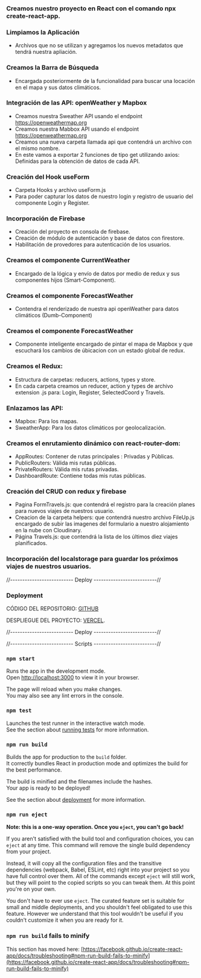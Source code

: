 ### Creamos nuestro proyecto en React con el comando npx create-react-app.

### Limpiamos la Aplicación
- Archivos que no se utilizan y agregamos los nuevos metadatos que tendrá nuestra apliación.

### Creamos la Barra de Búsqueda
- Encargada posteriormente de la funcionalidad para buscar una locación en el mapa y sus datos climáticos.

### Integración de las API: openWeather y Mapbox
- Creamos nuestra Sweather API usando el endpoint https://openweathermap.org
- Creamos nuestra Mabbox API usando el endpoint https://openweathermap.org
- Creamos una nueva carpeta llamada api que contendrá un archivo con el mismo nombre.
- En este vamos a exportar 2 funciones de tipo get utilizando axios: Definidas para la obtención de datos de cada API.

### Creación del Hook useForm 
- Carpeta Hooks y archivo useForm.js
- Para poder capturar los datos de nuestro login y registro de usuario del componente Login y Register.

### Incorporación de Firebase
- Creación del proyecto en consola de firebase.
- Creación de módulo de autenticación y base de datos con firestore.
- Habilitación de provedores para autenticación de los usuarios.

### Creamos el componente CurrentWeather 
- Encargado de la lógica y envío de datos por medio de redux y sus componentes hijos (Smart-Component).

### Creamos el componente ForecastWeather 
- Contendra el renderizado de nuestra api openWeather para datos climáticos (Dumb-Component)

### Creamos el componente ForecastWeather 
- Componente inteligente encargado de pintar el mapa de Mapbox y que escuchará los cambios de úbicacion con un estado global de redux.

### Creamos el Redux:
-  Estructura de carpetas: reducers, actions, types y store.
-  En cada carpeta creamos un reducer, action y types de archivo extension .js para: Login, Register, SelectedCoord y Travels.

### Enlazamos las API:
- Mapbox: Para los mapas.
- SweatherApp: Para los datos climáticos por geolocalización.

### Creamos el enrutamiento dinámico con react-router-dom:
- AppRoutes: Contener de rutas principales : Privadas y Públicas.
- PublicRouters: Válida mis rutas públicas.
- PrivateRouters: Válida mis rutas privadas.
- DashboardRoute: Contiene todas mis rutas públicas.

### Creación del CRUD con redux y firebase
- Pagina FormTravels.js: que contendrá el registro para la creación planes para nuevos viajes de nuestros usuario.
- Creacion de la carpeta helpers: que contendrá nuestro archivo FileUp.js encargado de subir las imagenes del formulario a nuestro alojamiento en la nube con Cloudinary.
- Página Travels.js: que contendrá la lista de los últimos diez viajes planificados. 

### Incorporación del localstorage para guardar los próximos viajes de nuestros usuarios.

//-------------------------- Deploy --------------------------//

### Deployment

CÓDIGO DEL REPOSITORIO: [GITHUB](https://github.com/josedbolivarma/Prueba-Tecnica-v1)

DESPLIEGUE DEL PROYECTO: [VERCEL](https://prueba-tecnica-v1-4quywvomn-josedbolivarma.vercel.app/).

//-------------------------- Deploy --------------------------//

//-------------------------- Scripts --------------------------//

### `npm start`

Runs the app in the development mode.\
Open [http://localhost:3000](http://localhost:3000) to view it in your browser.

The page will reload when you make changes.\
You may also see any lint errors in the console.

### `npm test`

Launches the test runner in the interactive watch mode.\
See the section about [running tests](https://facebook.github.io/create-react-app/docs/running-tests) for more information.

### `npm run build`

Builds the app for production to the `build` folder.\
It correctly bundles React in production mode and optimizes the build for the best performance.

The build is minified and the filenames include the hashes.\
Your app is ready to be deployed!

See the section about [deployment](https://facebook.github.io/create-react-app/docs/deployment) for more information.

### `npm run eject`

**Note: this is a one-way operation. Once you `eject`, you can't go back!**

If you aren't satisfied with the build tool and configuration choices, you can `eject` at any time. This command will remove the single build dependency from your project.

Instead, it will copy all the configuration files and the transitive dependencies (webpack, Babel, ESLint, etc) right into your project so you have full control over them. All of the commands except `eject` will still work, but they will point to the copied scripts so you can tweak them. At this point you're on your own.

You don't have to ever use `eject`. The curated feature set is suitable for small and middle deployments, and you shouldn't feel obligated to use this feature. However we understand that this tool wouldn't be useful if you couldn't customize it when you are ready for it.

### `npm run build` fails to minify

This section has moved here: [https://facebook.github.io/create-react-app/docs/troubleshooting#npm-run-build-fails-to-minify](https://facebook.github.io/create-react-app/docs/troubleshooting#npm-run-build-fails-to-minify)
